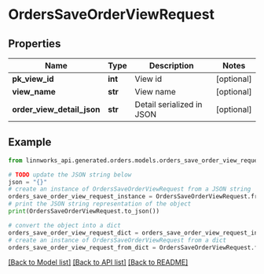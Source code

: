 # OrdersSaveOrderViewRequest


## Properties

Name | Type | Description | Notes
------------ | ------------- | ------------- | -------------
**pk_view_id** | **int** | View id | [optional] 
**view_name** | **str** | View name | [optional] 
**order_view_detail_json** | **str** | Detail serialized in JSON | [optional] 

## Example

```python
from linnworks_api.generated.orders.models.orders_save_order_view_request import OrdersSaveOrderViewRequest

# TODO update the JSON string below
json = "{}"
# create an instance of OrdersSaveOrderViewRequest from a JSON string
orders_save_order_view_request_instance = OrdersSaveOrderViewRequest.from_json(json)
# print the JSON string representation of the object
print(OrdersSaveOrderViewRequest.to_json())

# convert the object into a dict
orders_save_order_view_request_dict = orders_save_order_view_request_instance.to_dict()
# create an instance of OrdersSaveOrderViewRequest from a dict
orders_save_order_view_request_from_dict = OrdersSaveOrderViewRequest.from_dict(orders_save_order_view_request_dict)
```
[[Back to Model list]](../README.md#documentation-for-models) [[Back to API list]](../README.md#documentation-for-api-endpoints) [[Back to README]](../README.md)


